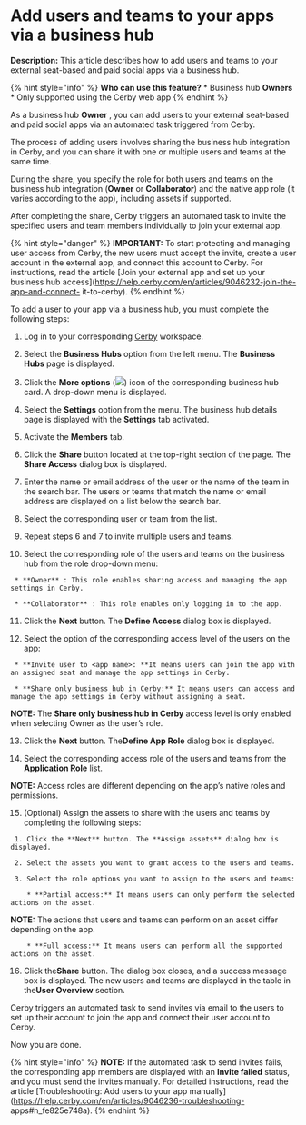 # Add users and teams to your apps via a business hub

**Description:** This article describes how to add users and teams to your external seat-based and paid social apps via a business hub.

{% hint style="info" %} **Who can use this feature?** * Business hub
**Owners** * Only supported using the Cerby web app {% endhint %}

As a business hub **Owner** , you can add users to your external seat-based
and paid social apps via an automated task triggered from Cerby.

The process of adding users involves sharing the business hub integration in
Cerby, and you can share it with one or multiple users and teams at the same
time.

During the share, you specify the role for both users and teams on the
business hub integration (**Owner** or **Collaborator**) and the native app
role (it varies according to the app), including assets if supported.

After completing the share, Cerby triggers an automated task to invite the
specified users and team members individually to join your external app.

{% hint style="danger" %} **IMPORTANT:** To start protecting and managing user
access from Cerby, the new users must accept the invite, create a user account
in the external app, and connect this account to Cerby. For instructions, read
the article [Join your external app and set up your business hub
access](https://help.cerby.com/en/articles/9046232-join-the-app-and-connect-
it-to-cerby). {% endhint %}

To add a user to your app via a business hub, you must complete the following
steps:

  1. Log in to your corresponding [Cerby](https://app.cerby.com/) workspace.

  2. Select the **Business Hubs** option from the left menu. The **Business Hubs** page is displayed.

  3. Click the **More options** (![](https://downloads.intercomcdn.com/i/o/pc0ldyqu/1459339965/4bc25612721af4ce306cb0bac556/AD_4nXdx_mEXDu6B5tIYU25xgfFmRlH5X_o6MgO6uX06iP2o4t7xO3MtB348WblkqFheiWN6b86QDGHdJ37hQZ8Fv7BQsr68IFtSM-3BDSchUPKP0cRoGP8r98JE_FK_AfZubzCd0tn9?expires=1754082000&signature=10651ded6899f6382d27dd0de319e47a1142ce4a07716a3f368f18195d72a195&req=dSQiH8p9lIhZXPMW3Hu4gfRJznF5BlalAH6o1yx5JCYjal1cA9ptJRg%2B1kxQ%0Afg%3D%3D%0A)) icon of the corresponding business hub card. A drop-down menu is displayed.

  4. Select the **Settings** option from the menu. The business hub details page is displayed with the **Settings** tab activated.

  5. Activate the **Members** tab.

  6. Click the **Share** button located at the top-right section of the page. The **Share Access** dialog box is displayed.

  7. Enter the name or email address of the user or the name of the team in the search bar. The users or teams that match the name or email address are displayed on a list below the search bar.

  8. Select the corresponding user or team from the list. 

  9. Repeat steps 6 and 7 to invite multiple users and teams.

  10. Select the corresponding role of the users and teams on the business hub from the role drop-down menu:

     * **Owner** : This role enables sharing access and managing the app settings in Cerby.

     * **Collaborator** : This role enables only logging in to the app.

  11. Click the **Next** button. The **Define Access** dialog box is displayed.

  12. Select the option of the corresponding access level of the users on the app:

     * **Invite user to <app name>: **It means users can join the app with an assigned seat and manage the app settings in Cerby.

     * **Share only business hub in Cerby:** It means users can access and manage the app settings in Cerby without assigning a seat.  
​**NOTE:** The **Share only business hub in Cerby** access level is only
enabled when selecting Owner as the user’s role.

  13. Click the **Next** button. The**Define App Role** dialog box is displayed.

  14. Select the corresponding access role of the users and teams from the **Application Role** list.

**NOTE:** Access roles are different depending on the app’s native roles and
permissions.

  15. (Optional) Assign the assets to share with the users and teams by completing the following steps:

     1. Click the **Next** button. The **Assign assets** dialog box is displayed.

     2. Select the assets you want to grant access to the users and teams.

     3. Select the role options you want to assign to the users and teams:

        * **Partial access:** It means users can only perform the selected actions on the asset.  
​**NOTE:** The actions that users and teams can perform on an asset differ
depending on the app.

        * **Full access:** It means users can perform all the supported actions on the asset.

  16. Click the**Share** button. The dialog box closes, and a success message box is displayed. The new users and teams are displayed in the table in the**User Overview** section.

Cerby triggers an automated task to send invites via email to the users to set
up their account to join the app and connect their user account to Cerby.

Now you are done.

{% hint style="info" %} **NOTE:** If the automated task to send invites fails,
the corresponding app members are displayed with an **Invite failed** status,
and you must send the invites manually. For detailed instructions, read the
article [Troubleshooting: Add users to your app
manually](https://help.cerby.com/en/articles/9046236-troubleshooting-
apps#h_fe825e748a). {% endhint %}

